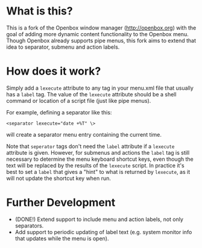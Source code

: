 # What is this?
This is a fork of the Openbox window manager (http://openbox.org) with the goal of adding more dynamic content functionality to the Openbox menu. Though Openbox already supports pipe menus, this fork aims to extend that idea to separator, submenu and action labels.

# How does it work?
Simply add a `lexecute` attribute to any tag in your menu.xml file that usually has a `label` tag. The value of the `lexecute` attribute should be a shell command or location of a script file (just like pipe menus).

For example, defining a separator like this:
```
<separator lexecute="date +%T" \>
```
will create a separator menu entry containing the current time.

Note that `seperator` tags don't need the `label` attribute if a `lexecute` attribute is given. However, for submenus and actions the `label` tag is still necessary to determine the menu keyboard shortcut keys, even though the text will be replaced by the results of the `lexecute` script. In practice it's best to set a `label` that gives a "hint" to what is returned by `lexecute`, as it will not update the shortcut key when run.

# Further Development
- (DONE!) Extend support to include menu and action labels, not only separators.
- Add support to periodic updating of label text (e.g. system monitor info that updates while the menu is open).

